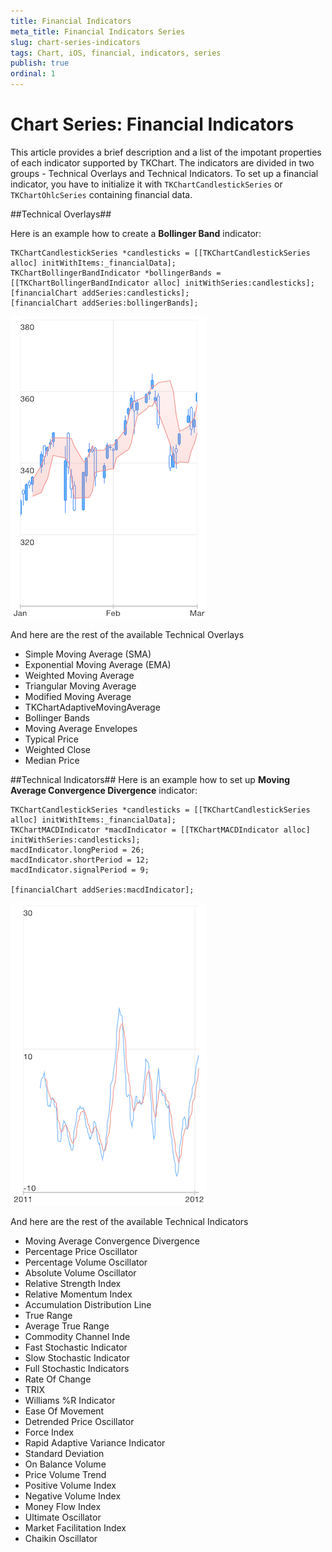 ```yaml
---
title: Financial Indicators
meta_title: Financial Indicators Series
slug: chart-series-indicators
tags: Chart, iOS, financial, indicators, series
publish: true
ordinal: 1
---
```


# Chart Series: Financial Indicators

This article provides a brief description and a list of the impotant properties of each indicator supported by TKChart. The indicators are divided in two groups - Technical Overlays and Technical Indicators. To set up a financial indicator, you have to initialize it with <code>TKChartCandlestickSeries</code> or <code>TKChartOhlcSeries</code> containing financial data.

##Technical Overlays##

Here is an example how to create a **Bollinger Band** indicator:

	TKChartCandlestickSeries *candlesticks = [[TKChartCandlestickSeries alloc] initWithItems:_financialData];
    TKChartBollingerBandIndicator *bollingerBands = [[TKChartBollingerBandIndicator alloc] initWithSeries:candlesticks];
    [financialChart addSeries:candlesticks];
    [financialChart addSeries:bollingerBands];
    
<img src="../../images/chart-series-indicators001.png" />

And here are the rest of the available Technical Overlays

- Simple Moving Average (SMA)
- Exponential Moving Average (EMA)
- Weighted Moving Average
- Triangular Moving Average
- Modified Moving Average
- TKChartAdaptiveMovingAverage
- Bollinger Bands
- Moving Average Envelopes
- Typical Price
- Weighted Close
- Median Price

##Technical Indicators##
Here is an example how to set up **Moving Average Convergence Divergence** indicator:

	TKChartCandlestickSeries *candlesticks = [[TKChartCandlestickSeries alloc] initWithItems:_financialData];
    TKChartMACDIndicator *macdIndicator = [[TKChartMACDIndicator alloc] initWithSeries:candlesticks];
    macdIndicator.longPeriod = 26;
    macdIndicator.shortPeriod = 12;
    macdIndicator.signalPeriod = 9;
    
    [financialChart addSeries:macdIndicator];
    
<img src="../../images/chart-series-indicators002.png"/>

And here are the rest of the available Technical Indicators

- Moving Average Convergence Divergence
- Percentage Price Oscillator
- Percentage Volume Oscillator
- Absolute Volume Oscillator
- Relative Strength Index
- Relative Momentum Index
- Accumulation Distribution Line
- True Range
- Average True Range
- Commodity Channel Inde
- Fast Stochastic Indicator
- Slow Stochastic Indicator
- Full Stochastic Indicators
- Rate Of Change
- TRIX
- Williams %R Indicator
- Ease Of Movement
- Detrended Price Oscillator
- Force Index
- Rapid Adaptive Variance Indicator
- Standard Deviation
- On Balance Volume
- Price Volume Trend
- Positive Volume Index
- Negative Volume Index
- Money Flow Index
- Ultimate Oscillator 
- Market Facilitation Index
- Chaikin Oscillator 


